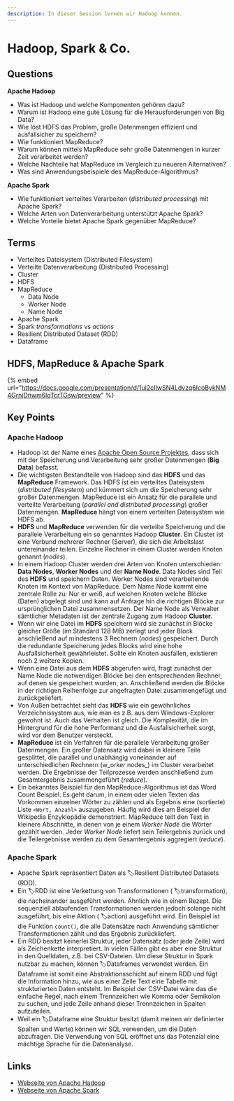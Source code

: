 ```yaml
---
description: In dieser Session lernen wir Hadoop kennen.
---
```


# Hadoop, Spark & Co.

## Questions

**Apache Hadoop**

* Was ist Hadoop und welche Komponenten gehören dazu?
* Warum ist Hadoop eine gute Lösung für die Herausforderungen von Big Data?
* Wie löst HDFS das Problem, große Datenmengen effizient und ausfallsicher zu speichern?
* Wie funktioniert MapReduce?
* Warum können mittels MapReduce sehr große Datenmengen in kurzer Zeit verarbeitet werden?
* Welche Nachteile hat MapReduce im Vergleich zu neueren Alternativen?
* Was sind Anwendungsbeispiele des MapReduce-Algorithmus?

**Apache Spark**

* Wie funktioniert verteiltes Verarbeiten \(_distributed processing_\) mit Apache Spark?
* Welche Arten von Datenverarbeitung unterstützt Apache Spark?
* Welche Vorteile bietet Apache Spark gegenüber MapReduce?

## Terms

* Verteiltes Dateisystem \(Distributed Filesystem\)
* Verteilte Datenverarbeitung \(Distributed Processing\)
* Cluster
* HDFS
* MapReduce
  * Data Node
  * Worker Node
  * Name Node
* Apache Spark
* Spark _transformations_ vs _actions_
* Resilient Distributed Dataset \(RDD\)
* Dataframe

## HDFS, MapReduce & Apache Spark

{% embed url="https://docs.google.com/presentation/d/1ul2cIIwSN4Ldvzq6IcoBykNM4GrnjDnwm6lqTcrTGsw/preview" %}

## Key Points

### Apache Hadoop

* Hadoop ist der Name eines [Apache Open Source Projektes](https://hadoop.apache.org/), dass sich mit der Speicherung und Verarbeitung sehr großer Datenmengen \(**Big Data**\) befasst. 
* Die wichtigsten Bestandteile von Hadoop sind das **HDFS** und das **MapReduce** Framework. Das HDFS ist ein verteiltes Dateisystem \(_distributed filesystem_\) und kümmert sich um die Speicherung sehr großer Datenmengen. MapReduce ist ein Ansatz für die parallele und verteilte Verarbeitung \(_parallel and distributed processing_\) großer Datenmengen. **MapReduce** hängt von einem verteilten Dateisystem wie HDFS ab. 
* **HDFS** und **MapReduce** verwenden für die verteilte Speicherung und die parallele Verarbeitung ein so genanntes Hadoop **Cluster**. Ein Cluster ist eine Verbund mehrerer Rechner \(Server\), die sich die Arbeitslast untereinander teilen. Einzelne Rechner in einem Cluster werden Knoten genannt \(_nodes_\).  
* In einem Hadoop Cluster werden drei Arten von Knoten unterschieden: **Data Nodes**, **Worker Nodes** und der **Name Node**. Data Nodes sind Teil des **HDFS** und speichern Daten. Worker Nodes sind verarbeitende Knoten im Kontext von MapReduce. Dem Name Node kommt eine zentrale Rolle zu: Nur er weiß, auf welchen Knoten welche Blöcke \(Daten\) abgelegt sind und kann auf Anfrage hin die richtigen Blöcke zur ursprünglichen Datei zusammensetzen. Der Name Node als Verwalter sämtlicher Metadaten ist der zentrale Zugang zum Hadoop **Cluster**. 
* Wenn wir eine Datei im **HDFS** speichern wird sie zunächst in Blöcke gleicher Größe \(im Standard 128 MB\) zerlegt und jeder Block anschließend auf mindestens 3 Rechnern \(_nodes_\) gespeichert. Durch die redundante Speicherung jedes Blocks wird eine hohe Ausfallsicherheit gewährleistet. Sollte ein Knoten ausfallen, existieren noch 2 weitere Kopien. 
* Wenn eine Datei aus dem **HDFS** abgerufen wird, fragt zunächst der Name Node die notwendigen Blöcke bei den entsprechenden Rechner, auf denen sie gespeichert wurden, an. Anschließend werden die Blöcke in der richtigen Reihenfolge zur angefragten Datei zusammengefügt und zurückgeliefert. 
* Von Außen betrachtet sieht das **HDFS** wie ein gewöhnliches Verzeichnissystem aus, wie man es z.B. aus dem Windows-Explorer gewohnt ist. Auch das Verhalten ist gleich. Die Komplexität, die im Hintergrund für die hohe Performanz und die Ausfallsicherheit sorgt, wird vor dem Benutzer versteckt. 
* **MapReduce** ist ein Verfahren für die parallele Verarbeitung großer Datenmengen. Ein großer Datensatz wird dabei in kleinere Teile gesplittet, die parallel und unabhängig voneinander auf unterschiedlichen Rechnern \(w_orker nodes_\) im Cluster verarbeitet werden. Die Ergebnisse der Teilprozesse werden anschließend zum Gesamtergebnis zusammengeführt \(_reduce_\). 
* Ein bekanntes Beispiel für den MapReduce-Algorithmus ist das Word Count Beispiel. Es geht darum, in einem oder vielen Texten das Vorkommen einzelner Wörter zu zählen und als Ergebnis eine \(sortierte\) Liste `<Wort, Anzahl>` auszugeben. Häufig wird dies am Beispiel der Wikipedia Enzyklopädie demonstriert. MapReduce teilt den Text in kleinere Abschnitte, in denen von je einem _Worker Node_ die Wörter gezählt werden. Jeder _Worker Node_ liefert sein Teilergebnis zurück und die Teilergebnisse werden zu dem Gesamtergebnis aggregiert \(_reduce_\).

### Apache Spark

* Apache Spark repräsentiert Daten als 🏷Resilient Distributed Datasets \(RDD\). 
* Ein 🏷RDD ist eine Verkettung von Transformationen \( 🏷transformation\), die nacheinander ausgeführt werden. Ähnlich wie in einem Rezept. Die sequenziell ablaufenden Transformationen werden jedoch solange nicht ausgeführt, bis eine Aktion \( 🏷action\) ausgeführt wird. Ein Beispiel ist die Funktion `count()`, die alle Datensätze nach Anwendung sämtlicher Transformationen zählt und das Ergebnis zurückliefert. 
* Ein RDD besitzt keinerlei Struktur, jeder Datensatz \(oder jede Zeile\) wird als Zeichenkette interpretiert. In vielen Fällen gibt es aber eine Struktur in den Quelldaten, z.B. bei CSV-Dateien. Um diese Struktur in Spark nutzbar zu machen, können 🏷Dataframes verwendet werden. Ein Dataframe ist somit eine Abstraktionsschicht auf einem RDD und fügt die Information hinzu, wie aus einer Zeile Text eine Tabelle mit strukturierten Daten entsteht. Im Beispiel der CSV-Datei wäre das die einfache Regel, nach einem Trennzeichen wie Komma oder Semikolon zu suchen, und jede Zeile anhand dieser Trennzeichen in Spalten aufzuteilen. 
* Weil ein 🏷Dataframe eine Struktur besitzt \(damit meinen wir definierter Spalten und Werte\) können wir SQL verwenden, um die Daten abzufragen. Die Verwendung von SQL eröffnet uns das Potenzial eine mächtige Sprache für die Datenanalyse.

## Links

* [Webseite von Apache Hadoop](https://hadoop.apache.org/)
* [Webseite von Apache Spark](https://spark.apache.org/)

